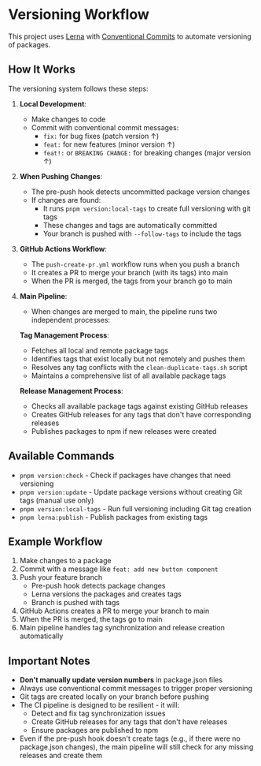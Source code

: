# Versioning Workflow

This project uses [Lerna](https://lerna.js.org/) with [Conventional Commits](https://www.conventionalcommits.org/) to automate versioning of packages.

## How It Works

The versioning system follows these steps:

1. **Local Development**:
   - Make changes to code
   - Commit with conventional commit messages:
     - `fix:` for bug fixes (patch version ↑)
     - `feat:` for new features (minor version ↑)
     - `feat!:` or `BREAKING CHANGE:` for breaking changes (major version ↑)

2. **When Pushing Changes**:
   - The pre-push hook detects uncommitted package version changes
   - If changes are found:
     - It runs `pnpm version:local-tags` to create full versioning with git tags
     - These changes and tags are automatically committed
     - Your branch is pushed with `--follow-tags` to include the tags

3. **GitHub Actions Workflow**:
   - The `push-create-pr.yml` workflow runs when you push a branch
   - It creates a PR to merge your branch (with its tags) into main
   - When the PR is merged, the tags from your branch go to main

4. **Main Pipeline**:
   - When changes are merged to main, the pipeline runs two independent processes:
   
   **Tag Management Process**:
   - Fetches all local and remote package tags
   - Identifies tags that exist locally but not remotely and pushes them
   - Resolves any tag conflicts with the `clean-duplicate-tags.sh` script
   - Maintains a comprehensive list of all available package tags
   
   **Release Management Process**:
   - Checks all available package tags against existing GitHub releases
   - Creates GitHub releases for any tags that don't have corresponding releases
   - Publishes packages to npm if new releases were created

## Available Commands

- `pnpm version:check` - Check if packages have changes that need versioning
- `pnpm version:update` - Update package versions without creating Git tags (manual use only)
- `pnpm version:local-tags` - Run full versioning including Git tag creation
- `pnpm lerna:publish` - Publish packages from existing tags

## Example Workflow

1. Make changes to a package
2. Commit with a message like `feat: add new button component`
3. Push your feature branch
   - Pre-push hook detects package changes
   - Lerna versions the packages and creates tags
   - Branch is pushed with tags
4. GitHub Actions creates a PR to merge your branch to main
5. When the PR is merged, the tags go to main
6. Main pipeline handles tag synchronization and release creation automatically

## Important Notes

- **Don't manually update version numbers** in package.json files
- Always use conventional commit messages to trigger proper versioning
- Git tags are created locally on your branch before pushing
- The CI pipeline is designed to be resilient - it will:
  - Detect and fix tag synchronization issues
  - Create GitHub releases for any tags that don't have releases
  - Ensure packages are published to npm
- Even if the pre-push hook doesn't create tags (e.g., if there were no package.json changes), 
  the main pipeline will still check for any missing releases and create them 